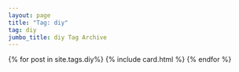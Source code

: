 ```yaml
---
layout: page
title: "Tag: diy"
tag: diy
jumbo_title: diy Tag Archive
---
```


{% for post in site.tags.diy%}
{% include card.html %}
{% endfor %}

